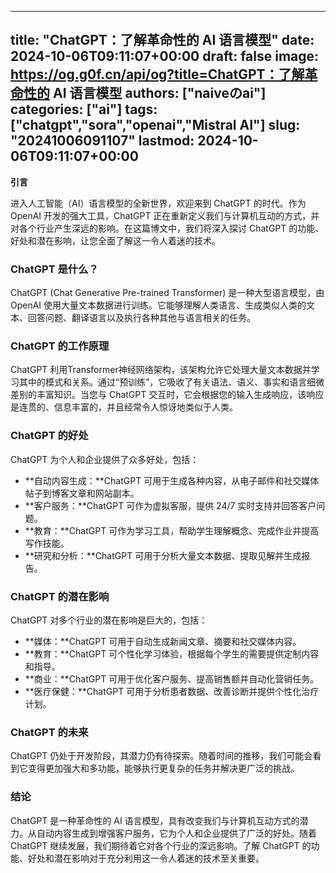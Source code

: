 
---
title: "ChatGPT：了解革命性的 AI 语言模型"
date: 2024-10-06T09:11:07+00:00
draft: false
image: https://og.g0f.cn/api/og?title=ChatGPT：了解革命性的 AI 语言模型
authors: ["naiveのai"]
categories: ["ai"]
tags: ["chatgpt","sora","openai","Mistral AI"]
slug: "20241006091107"
lastmod: 2024-10-06T09:11:07+00:00
---
**引言**

进入人工智能（AI）语言模型的全新世界，欢迎来到 ChatGPT 的时代。作为 OpenAI 开发的强大工具，ChatGPT 正在重新定义我们与计算机互动的方式，并对各个行业产生深远的影响。在这篇博文中，我们将深入探讨 ChatGPT 的功能、好处和潜在影响，让您全面了解这一令人着迷的技术。

### ChatGPT 是什么？

ChatGPT (Chat Generative Pre-trained Transformer) 是一种大型语言模型，由 OpenAI 使用大量文本数据进行训练。它能够理解人类语言、生成类似人类的文本、回答问题、翻译语言以及执行各种其他与语言相关的任务。

### ChatGPT 的工作原理

ChatGPT 利用Transformer神经网络架构，该架构允许它处理大量文本数据并学习其中的模式和关系。通过“预训练”，它吸收了有关语法、语义、事实和语言细微差别的丰富知识。当您与 ChatGPT 交互时，它会根据您的输入生成响应，该响应是连贯的、信息丰富的，并且经常令人惊讶地类似于人类。

### ChatGPT 的好处

ChatGPT 为个人和企业提供了众多好处，包括：

- **自动内容生成：**ChatGPT 可用于生成各种内容，从电子邮件和社交媒体帖子到博客文章和网站副本。
- **客户服务：**ChatGPT 可作为虚拟客服，提供 24/7 实时支持并回答客户问题。
- **教育：**ChatGPT 可作为学习工具，帮助学生理解概念、完成作业并提高写作技能。
- **研究和分析：**ChatGPT 可用于分析大量文本数据、提取见解并生成报告。

### ChatGPT 的潜在影响

ChatGPT 对多个行业的潜在影响是巨大的，包括：

- **媒体：**ChatGPT 可用于自动生成新闻文章、摘要和社交媒体内容。
- **教育：**ChatGPT 可个性化学习体验，根据每个学生的需要提供定制内容和指导。
- **商业：**ChatGPT 可用于优化客户服务、提高销售额并自动化营销任务。
- **医疗保健：**ChatGPT 可用于分析患者数据、改善诊断并提供个性化治疗计划。

### ChatGPT 的未来

ChatGPT 仍处于开发阶段，其潜力仍有待探索。随着时间的推移，我们可能会看到它变得更加强大和多功能，能够执行更复杂的任务并解决更广泛的挑战。

### 结论

ChatGPT 是一种革命性的 AI 语言模型，具有改变我们与计算机互动方式的潜力。从自动内容生成到增强客户服务，它为个人和企业提供了广泛的好处。随着 ChatGPT 继续发展，我们期待着它对各个行业的深远影响。了解 ChatGPT 的功能、好处和潜在影响对于充分利用这一令人着迷的技术至关重要。